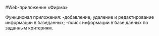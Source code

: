 #Web-приложение «Фирма»

Функционал приложения:
-добавление, удаление и редактирование информации в базеданных;
-поиск информации в базе данных по заданным критериям.